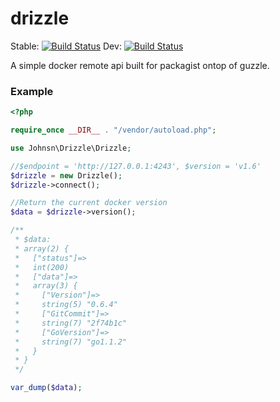 drizzle
=======

Stable: [![Build Status](https://travis-ci.org/taion809/drizzle.png?branch=master)](https://travis-ci.org/taion809/drizzle)
Dev: [![Build Status](https://travis-ci.org/taion809/drizzle.png?branch=dev)](https://travis-ci.org/taion809/drizzle)

A simple docker remote api built for packagist ontop of guzzle.

### Example

```php
<?php

require_once __DIR__ . "/vendor/autoload.php";

use Johnsn\Drizzle\Drizzle;

//$endpoint = 'http://127.0.0.1:4243', $version = 'v1.6'
$drizzle = new Drizzle();
$drizzle->connect();

//Return the current docker version
$data = $drizzle->version();

/**
 * $data:
 * array(2) {
 *   ["status"]=>
 *   int(200)
 *   ["data"]=>
 *   array(3) {
 *     ["Version"]=>
 *     string(5) "0.6.4"
 *     ["GitCommit"]=>
 *     string(7) "2f74b1c"
 *     ["GoVersion"]=>
 *     string(7) "go1.1.2"
 *   }
 * }
 */

var_dump($data);

```
